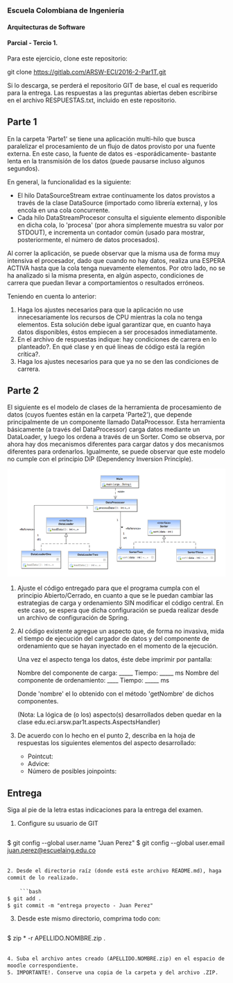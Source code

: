 ### Escuela Colombiana de Ingeniería
#### Arquitecturas de Software
#### Parcial - Tercio 1.


Para este ejercicio, clone este repositorio:

git clone https://gitlab.com/ARSW-ECI/2016-2-Par1T.git

Si lo descarga, se perderá el repositorio GIT de base, el cual es requerido para la entrega. Las respuestas a las preguntas abiertas deben escribirse en el archivo RESPUESTAS.txt, incluido en este repositorio.


## Parte 1

En la carpeta 'Parte1' se tiene una aplicación multi-hilo que busca paralelizar el procesamiento de un flujo de datos provisto por una fuente externa. En este caso, la fuente de datos es -esporádicamente- bastante lenta en la transmisión de los datos (puede pausarse incluso algunos segundos).

En general, la funcionalidad es la siguiente:

* El hilo DataSourceStream extrae contínuamente los datos provistos a través de la clase DataSource (importado como librería externa), y los encola en una cola concurrente.
* Cada hilo DataStreamProcesor consulta el siguiente elemento disponible en dicha cola, lo 'procesa' (por ahora simplemente muestra su valor por STDOUT), e incrementa un contador común (usado para mostrar, posteriormente, el número de datos procesados).

Al correr la aplicación, se puede observar que la misma usa de forma muy intensiva el procesador, dado que cuando no hay datos, realiza una ESPERA ACTIVA hasta que la cola tenga nuevamente elementos. Por otro lado, no se ha analizado si la misma presenta, en algún aspecto, condiciones de carrera que puedan llevar a comportamientos o resultados erróneos.
	
Teniendo en cuenta lo anterior:
	
1. Haga los ajustes necesarios para que la aplicación no use innecesariamente los recursos de CPU mientras la cola no tenga elementos. Esta solución debe igual garantizar que, en cuanto haya datos disponibles, éstos empiecen a ser procesados inmediatamente.
2. En el archivo de respuestas indique: hay condiciones de carrera en lo planteado?. En qué clase y en qué líneas de código está la región crítica?.
3. Haga los ajustes necesarios para que ya no se den las condiciones de carrera.

## Parte 2

El siguiente es el modelo de clases de la herramienta de procesamiento de datos (cuyos fuentes están en la carpeta 'Parte2'), que depende principalmente de un componente llamado DataProcessor. Esta herramienta básicamente (a través del DataProcessor) carga datos mediante un DataLoader, y luego los ordena a través de un Sorter. Como se observa, por ahora hay dos mecanismos diferentes para cargar datos y dos mecanismos diferentes para ordenarlos. Igualmente, se puede observar que este modelo no cumple con el principio DiP (Dependency Inversion Principle).

![](img/diagp2.png)


1. Ajuste el código entregado para que el programa cumpla con el principio Abierto/Cerrado, en cuanto a que se le puedan cambiar las estrategias de carga y ordenamiento SIN modificar el código central. En este caso, se espera que dicha configuración se pueda realizar desde un archivo de configuración de Spring.

2. Al código existente agregue un aspecto que, de forma no invasiva, mida el tiempo de ejecución del cargador de datos y del componente de ordenamiento que se hayan inyectado en el momento de la ejecución. 

	Una vez el aspecto tenga los datos, éste debe imprimir por pantalla:

	Nombre del componente de carga: _____ Tiempo: _____ ms
	Nombre del componente de ordenamiento: ____ Tiempo: _____ ms
	
	Donde 'nombre' el lo obtenido con el método 'getNombre' de dichos componentes.
	
	(Nota: La lógica de (o los) aspecto(s) desarrollados deben quedar en la clase edu.eci.arsw.par1t.aspects.AspectsHandler)


3. De acuerdo con lo hecho en el punto 2, describa en la hoja de respuestas los siguientes elementos del aspecto desarrollado:

   * Pointcut:	
	* Advice:
	* Número de posibles joinpoints:

## Entrega

Siga al pie de la letra estas indicaciones para la entrega del examen.

1. Configure su usuario de GIT

	```bash
$ git config --global user.name "Juan Perez"
$ git config --global user.email juan.perez@escuelaing.edu.co
```

2. Desde el directorio raíz (donde está este archivo README.md), haga commit de lo realizado.

	```bash
$ git add .
$ git commit -m "entrega proyecto - Juan Perez"
```

3. Desde este mismo directorio, comprima todo con:

	```bash
$ zip * -r APELLIDO.NOMBRE.zip .
```

4. Suba el archivo antes creado (APELLIDO.NOMBRE.zip) en el espacio de moodle correspondiente.
5. IMPORTANTE!. Conserve una copia de la carpeta y del archivo .ZIP.